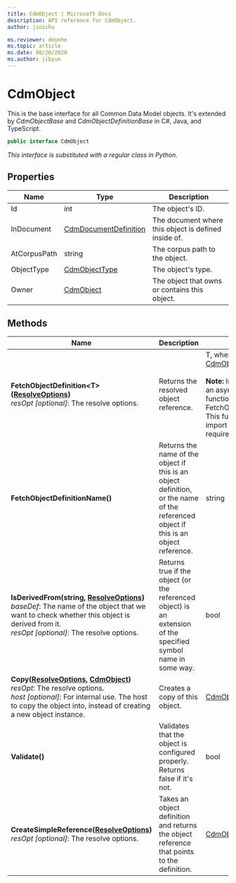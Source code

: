 ```yaml
---
title: CdmObject | Microsoft Docs
description: API reference for CdmObject.
author: jinichu

ms.reviewer: deonhe 
ms.topic: article
ms.date: 08/20/2020
ms.author: jibyun
---
```


# CdmObject

This is the base interface for all Common Data Model objects. It's extended by *CdmObjectBase* and *CdmObjectDefinitionBase* in C#, Java, and TypeScript.

```csharp
public interface CdmObject
```
*This interface is substituted with a regular class in Python.*

## Properties
|Name|Type|Description|
|---|---|---|
|Id|int|The object's ID.|
|InDocument|[CdmDocumentDefinition](document.md)|The document where this object is defined inside of.|
|AtCorpusPath|string|The corpus path to the object.|
|ObjectType|[CdmObjectType](objecttype.md)|The object's type.|
|Owner|[CdmObject](cdmobject.md)|The object that owns or contains this object.|

## Methods
|Name|Description|Return Type|
|---|---|---|
|**FetchObjectDefinition\<T>([ResolveOptions](../utilities/resolveoptions.md))**<br/>*resOpt [optional]*: The resolve options.|Returns the resolved object reference.|T, where T extends [CdmObjectDefinition](cdmobjectdefinition.md)<br/><br/>**Note:** In TypeScript, there is an async variant of this function called FetchObjectDefinitionAsync. This function loads the import files when they are required.|
|**FetchObjectDefinitionName()**|Returns the name of the object if this is an object definition, or the name of the referenced object if this is an object reference.|string|
|**IsDerivedFrom(string, [ResolveOptions](../utilities/resolveoptions.md))**<br/>*baseDef*: The name of the object that we want to check whether this object is derived from it.<br/>*resOpt [optional]*: The resolve options.|Returns true if the object (or the referenced object) is an extension of the specified symbol name in some way.|bool|
|**Copy([ResolveOptions](../utilities/resolveoptions.md), [CdmObject](cdmobject.md))**<br/>*resOpt*: The resolve options.<br/>*host [optional]*: For internal use. The host to copy the object into, instead of creating a new object instance.|Creates a copy of this object.|[CdmObject](cdmobject.md)|
|**Validate()**|Validates that the object is configured properly. Returns false if it's not.|bool|
|**CreateSimpleReference([ResolveOptions](../utilities/resolveoptions.md))**<br/>*resOpt [optional]*: The resolve options.|Takes an object definition and returns the object reference that points to the definition.|[CdmObjectReference](cdmobjectreference.md)|

